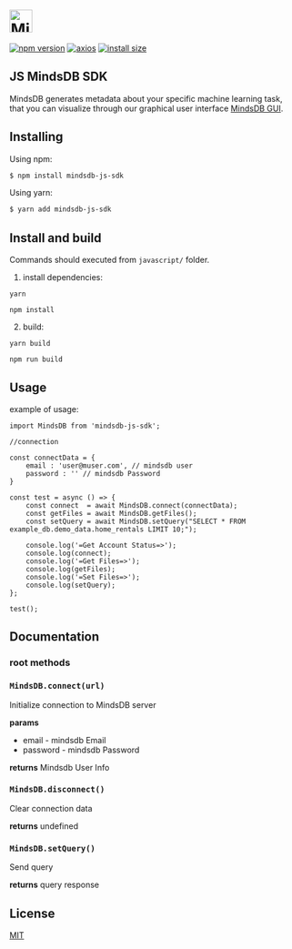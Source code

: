 # <a href='https://www.mindsdb.com/'><img src='https://assets.website-files.com/5c7e77a16fbaf30ffda0de72/5cc69a9fd9da3369c3848e5b_logo.png' height='40' alt='MindsDB' aria-label='mindsdb.com/' /></a>

[![npm version](https://img.shields.io/badge/npm-v6.13.7-orange)](https://www.npmjs.com/package/mindsdb-js-sdk)
[![axios](https://img.shields.io/badge/axios-v0.18.1-orange)](https://www.npmjs.com/package/mindsdb-js-sdk)
[![install size](https://img.shields.io/badge/install%20size-202%20KB-green)](https://www.npmjs.com/package/mindsdb-js-sdk)

## JS MindsDB SDK

MindsDB generates metadata about your specific machine learning task, that you can visualize through our graphical user interface [MindsDB GUI](https://www.mindsdb.com/).

## Installing

Using npm:

```bash
$ npm install mindsdb-js-sdk
```

Using yarn:

```bash
$ yarn add mindsdb-js-sdk
```

## Install and build

Commands should executed from `javascript/` folder.

1. install dependencies:

```
yarn
```

```
npm install
```

2. build:

```
yarn build
```

```
npm run build
```


## Usage

example of usage:

```
import MindsDB from 'mindsdb-js-sdk';

//connection

const connectData = {
    email : 'user@muser.com', // mindsdb user
    password : '' // mindsdb Password
}

const test = async () => {
    const connect  = await MindsDB.connect(connectData);
    const getFiles = await MindsDB.getFiles();
    const setQuery = await MindsDB.setQuery("SELECT * FROM example_db.demo_data.home_rentals LIMIT 10;");
    
    console.log('=Get Account Status=>');
    console.log(connect);
    console.log('=Get Files=>');
    console.log(getFiles);
    console.log('=Set Files=>');
    console.log(setQuery);
};

test();

```

## Documentation

### root methods

### `MindsDB.connect(url)`

Initialize connection to MindsDB server

**params**

- email - mindsdb Email
- password - mindsdb Password

**returns** Mindsdb User Info

### `MindsDB.disconnect()`

Clear connection data

**returns** undefined

### `MindsDB.setQuery()`

Send query

**returns** query response


## License

[MIT](LICENSE)
